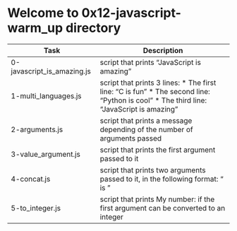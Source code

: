 # Welcome to 0x12-javascript-warm_up directory 

| Task | Description |
| ---- | --------- |
| 0-javascript_is_amazing.js | script that prints “JavaScript is amazing” |
| 1-multi_languages.js | script that prints 3 lines: * The first line: “C is fun” * The second line: “Python is cool” * The third line: “JavaScript is amazing” |
| 2-arguments.js | script that prints a message depending of the number of arguments passed |
| 3-value_argument.js | script that prints the first argument passed to it |
| 4-concat.js | script that prints two arguments passed to it, in the following format: “ is ” |
| 5-to_integer.js | script that prints My number: <first argument converted in integer> if the first argument can be converted to an integer |
